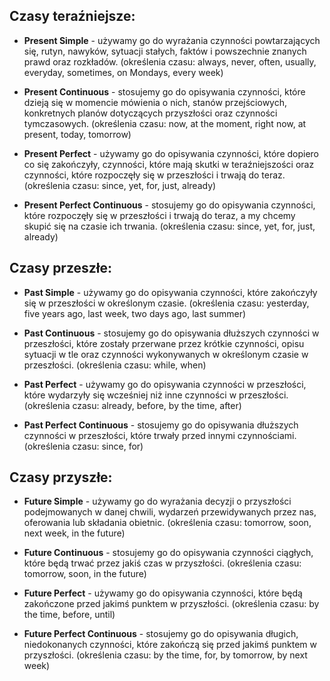 ## Czasy teraźniejsze:

- **Present Simple** - używamy go do wyrażania czynności powtarzających się, rutyn, nawyków, sytuacji stałych, faktów i powszechnie znanych prawd oraz rozkładów. (określenia czasu: always, never, often, usually, everyday, sometimes, on Mondays, every week)

- **Present Continuous** - stosujemy go do opisywania czynności, które dzieją się w momencie mówienia o nich, stanów przejściowych, konkretnych planów dotyczących przyszłości oraz czynności tymczasowych. (określenia czasu: now, at the moment, right now, at present, today, tomorrow)

- **Present Perfect** - używamy go do opisywania czynności, które dopiero co się zakończyły, czynności, które mają skutki w teraźniejszości oraz czynności, które rozpoczęły się w przeszłości i trwają do teraz. (określenia czasu: since, yet, for, just, already)

- **Present Perfect Continuous** - stosujemy go do opisywania czynności, które rozpoczęły się w przeszłości i trwają do teraz, a my chcemy skupić się na czasie ich trwania. (określenia czasu: since, yet, for, just, already)

## Czasy przeszłe:

- **Past Simple** - używamy go do opisywania czynności, które zakończyły się w przeszłości w określonym czasie. (określenia czasu: yesterday, five years ago, last week, two days ago, last summer)

- **Past Continuous** - stosujemy go do opisywania dłuższych czynności w przeszłości, które zostały przerwane przez krótkie czynności, opisu sytuacji w tle oraz czynności wykonywanych w określonym czasie w przeszłości. (określenia czasu: while, when)

- **Past Perfect** - używamy go do opisywania czynności w przeszłości, które wydarzyły się wcześniej niż inne czynności w przeszłości. (określenia czasu: already, before, by the time, after)

- **Past Perfect Continuous** - stosujemy go do opisywania dłuższych czynności w przeszłości, które trwały przed innymi czynnościami. (określenia czasu: since, for)

## Czasy przyszłe:

- **Future Simple** - używamy go do wyrażania decyzji o przyszłości podejmowanych w danej chwili, wydarzeń przewidywanych przez nas, oferowania lub składania obietnic. (określenia czasu: tomorrow, soon, next week, in the future)

- **Future Continuous** - stosujemy go do opisywania czynności ciągłych, które będą trwać przez jakiś czas w przyszłości. (określenia czasu: tomorrow, soon, in the future)

- **Future Perfect** - używamy go do opisywania czynności, które będą zakończone przed jakimś punktem w przyszłości. (określenia czasu: by the time, before, until)

- **Future Perfect Continuous** - stosujemy go do opisywania długich, niedokonanych czynności, które zakończą się przed jakimś punktem w przyszłości. (określenia czasu: by the time, for, by tomorrow, by next week)

